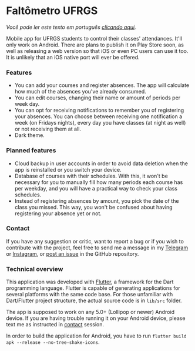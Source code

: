 # Faltômetro UFRGS

_Você pode ler este texto em português [clicando aqui](README_PTBR.md)._

Mobile app for UFRGS students to control their classes' attendances. It'll only work on Android.
There are plans to publish it on Play Store soon, as well as releasing a web version so that iOS or
even PC users can use it too. It is unlikely that an iOS native port will ever be offered.

### Features
- You can add your courses and register absences. The app will calculate how much of the absences
you've already consumed.
- You can edit courses, changing their name or amount of periods per week day.
- You can opt for receiving notifications to remember you of registering your absences. You can
choose between receiving one notification a week (on Fridays nights), every day you have classes
(at night as well) or not receiving them at all.
- Dark theme.

### Planned features
- Cloud backup in user accounts in order to avoid data deletion when the app is reinstalled or you
switch your device.
- Database of courses with their schedules. With this, it won't be necessary for you to manually
fill how many periods each course has per weekday, and you will have a practical way to check your 
class schedules.
- Instead of registering absences by amount, you pick the date of the class you missed. This way,
you won't be confused about having registering your absence yet or not.

### Contact
If you have any suggestion or critic, want to report a bug or if you wish to contribute with the
project, feel free to send me a message in my [Telegram](https://t.me/bernardolansing) or 
[Instagram](https://instagram.com/bernardolansing), or 
[post an issue](https://github.com/bernardolansing/faltometro_ufrgs/issues) in the GitHub
repository.

### Technical overview
This application was developed with [Flutter](https://flutter.dev/), a framework for the Dart
programming language. Flutter is capable of generating applications for several platforms with the
same code base. For those unfamiliar with Dart/Flutter project structure, the actual source code is
in `lib/src` folder.

The app is supposed to work on any 5.0+ (Lollipop or newer) Android device. If you are having
trouble running it on your Android device, please text me as instructed in [contact](#contact)
session.

In order to build the application for Android, you have to run `flutter build apk --release
--no-tree-shake-icons`.
